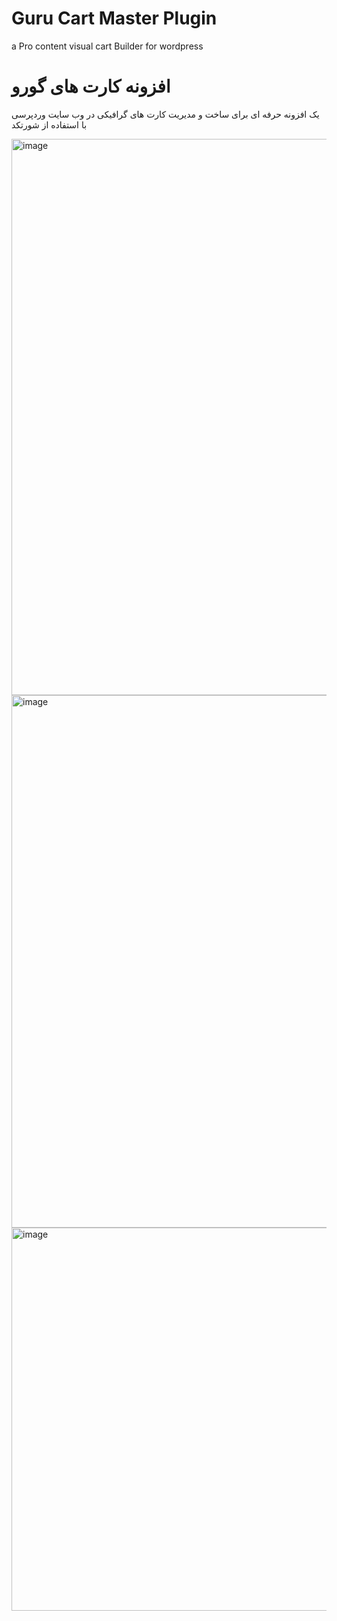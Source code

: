 # Guru Cart Master Plugin
a Pro content visual cart Builder for wordpress

# افزونه کارت های گورو
یک افزونه حرفه ای برای ساخت و مدیریت کارت های گرافیکی در وب سایت وردپرسی با استفاده از شورتکد



<img width="973" height="890" alt="image" src="https://github.com/user-attachments/assets/3d72d7b6-6491-4ff9-b866-a15f663d0b89" />




<img width="1015" height="852" alt="image" src="https://github.com/user-attachments/assets/4930ef30-b0b3-4a39-82de-97f4ac4d4d4d" />



<img width="741" height="613" alt="image" src="https://github.com/user-attachments/assets/e81f6b5b-6536-45ec-baa8-0f2b7608b5b0" />
